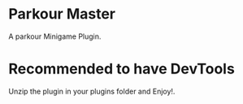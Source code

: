 # Parkour Master
A parkour Minigame Plugin.

# Recommended to have DevTools
Unzip the plugin in your plugins folder and Enjoy!.

